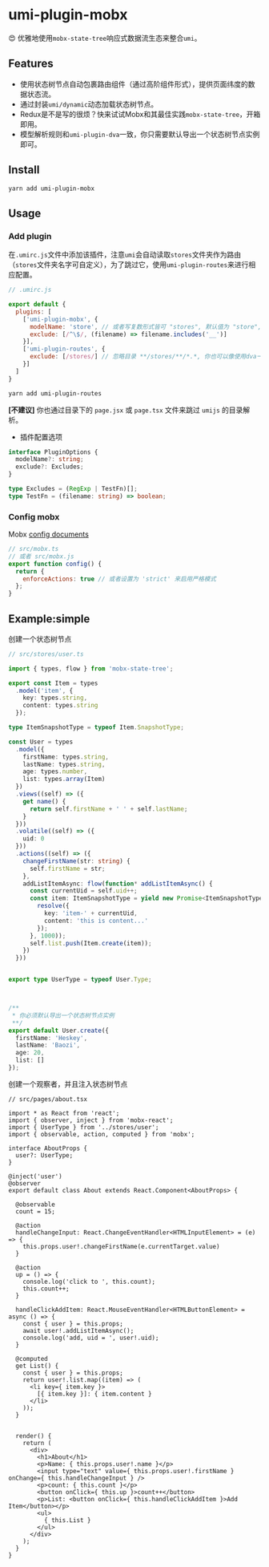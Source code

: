 # umi-plugin-mobx

😍 优雅地使用`mobx-state-tree`响应式数据流生态来整合`umi`。

## Features

- 使用状态树节点自动包裹路由组件（通过高阶组件形式），提供页面纬度的数据状态流。
- 通过封装`umi/dynamic`动态加载状态树节点。
- Redux是不是写的很烦？快来试试Mobx和其最佳实践`mobx-state-tree`，开箱即用。
- 模型解析规则和`umi-plugin-dva`一致，你只需要默认导出一个状态树节点实例即可。

## Install

```bash
yarn add umi-plugin-mobx
```

## Usage

### Add plugin

在`.umirc.js`文件中添加该插件，注意`umi`会自动读取`stores`文件夹作为路由（`stores`文件夹名字可自定义），为了跳过它，使用`umi-plugin-routes`来进行相应配置。

```js
// .umirc.js

export default {
  plugins: [
    ['umi-plugin-mobx', {
      modelName: 'store', // 或者写复数形式皆可 "stores", 默认值为 "store", 你也可以像使用dva一样命名为 "model"。
      exclude: [/^\$/, (filename) => filename.includes('__')]
    }],
    ['umi-plugin-routes', {
      exclude: [/stores/] // 忽略目录 **/stores/**/*.*, 你也可以像使用dva一样设置为 /models/ 。
    }]
  ]
}
```

```bash
yarn add umi-plugin-routes
```

**[不建议]** 你也通过目录下的 `page.jsx` 或 `page.tsx` 文件来跳过 `umijs` 的目录解析。

- 插件配置选项
```ts
interface PluginOptions {
  modelName?: string;
  exclude?: Excludes;
}

type Excludes = (RegExp | TestFn)[];
type TestFn = (filename: string) => boolean;
```

### Config mobx

Mobx [config documents](https://github.com/mobxjs/mobx/blob/gh-pages/docs/refguide/api.md#configure)
```js
// src/mobx.ts
// 或者 src/mobx.js
export function config() {
  return {
    enforceActions: true // 或者设置为 'strict' 来启用严格模式
  };
}
```

## Example:simple

创建一个状态树节点
```ts
// src/stores/user.ts

import { types, flow } from 'mobx-state-tree';

export const Item = types
  .model('item', {
    key: types.string,
    content: types.string
  });

type ItemSnapshotType = typeof Item.SnapshotType;

const User = types
  .model({
    firstName: types.string,
    lastName: types.string,
    age: types.number,
    list: types.array(Item)
  })
  .views((self) => ({
    get name() {
      return self.firstName + ' ' + self.lastName;
    }
  }))
  .volatile((self) => ({
    uid: 0
  }))
  .actions((self) => ({
    changeFirstName(str: string) {
      self.firstName = str;
    },
    addListItemAsync: flow(function* addListItemAsync() {
      const currentUid = self.uid++;
      const item: ItemSnapshotType = yield new Promise<ItemSnapshotType>((resolve) => setTimeout(() => {
        resolve({
          key: 'item-' + currentUid,
          content: 'this is content...'
        });
      }, 1000));
      self.list.push(Item.create(item));
    })
  }))


export type UserType = typeof User.Type;



/**
 * 你必须默认导出一个状态树节点实例
 **/
export default User.create({
  firstName: 'Heskey',
  lastName: 'Baozi',
  age: 20,
  list: []
});

```


创建一个观察者，并且注入状态树节点
```tsx
// src/pages/about.tsx

import * as React from 'react';
import { observer, inject } from 'mobx-react';
import { UserType } from '../stores/user';
import { observable, action, computed } from 'mobx';

interface AboutProps {
  user?: UserType;
}

@inject('user')
@observer
export default class About extends React.Component<AboutProps> {

  @observable
  count = 15;

  @action
  handleChangeInput: React.ChangeEventHandler<HTMLInputElement> = (e) => {
    this.props.user!.changeFirstName(e.currentTarget.value)
  }

  @action
  up = () => {
    console.log('click to ', this.count);
    this.count++;
  }

  handleClickAddItem: React.MouseEventHandler<HTMLButtonElement> = async () => {
    const { user } = this.props;
    await user!.addListItemAsync();
    console.log('add, uid = ', user!.uid);
  }

  @computed
  get List() {
    const { user } = this.props;
    return user!.list.map((item) => (
      <li key={ item.key }>
        [{ item.key }]: { item.content }
      </li>
    ));
  }


  render() {
    return (
      <div>
        <h1>About</h1>
        <p>Name: { this.props.user!.name }</p>
        <input type="text" value={ this.props.user!.firstName } onChange={ this.handleChangeInput } />
        <p>count: { this.count }</p>
        <button onClick={ this.up }>count++</button>
        <p>List: <button onClick={ this.handleClickAddItem }>Add Item</button></p>
        <ul>
          { this.List }
        </ul>
      </div>
    );
  }
}
```
